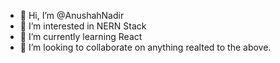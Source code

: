 - 👋 Hi, I’m @AnushahNadir
- 👀 I’m interested in NERN Stack
- 🌱 I’m currently learning React
- 💞️ I’m looking to collaborate on anything realted to the above.

